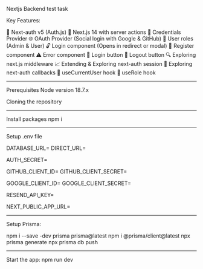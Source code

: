Nextjs Backend test task

Key Features:

🔐 Next-auth v5 (Auth.js)
🚀 Next.js 14 with server actions
🔑 Credentials Provider
🌐 OAuth Provider (Social login with Google & GitHub)
👥 User roles (Admin & User)
🔓 Login component (Opens in redirect or modal)
📝 Register component
⚠️ Error component
🔘 Login button
🚪 Logout button
🔍 Exploring next.js middleware
📈 Extending & Exploring next-auth session
🔄 Exploring next-auth callbacks
👤 useCurrentUser hook
🛂 useRole hook


-------------------------------------------------------------------------------------

Prerequisites
Node version 18.7.x

Cloning the repository

-------------------------------------------------------------------------------------

Install packages
npm i


-------------------------------------------------------------------------------------

Setup .env file

DATABASE_URL=
DIRECT_URL=

AUTH_SECRET=

GITHUB_CLIENT_ID=
GITHUB_CLIENT_SECRET=

GOOGLE_CLIENT_ID=
GOOGLE_CLIENT_SECRET=

RESEND_API_KEY=

NEXT_PUBLIC_APP_URL=


-------------------------------------------------------------------------------------

Setup Prisma:

npm i --save -dev prisma prisma@latest
npm i @prisma/client@latest
npx prisma generate
npx prisma db push


-------------------------------------------------------------------------------------

Start the app:
npm run dev


